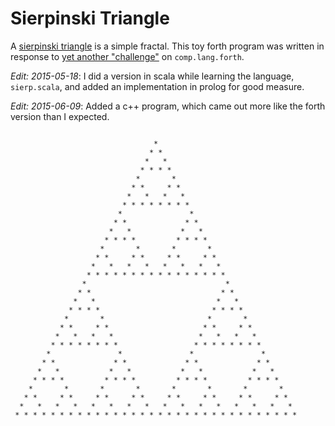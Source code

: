 # Sierpinski Triangle

A [sierpinski triangle][1] is a simple fractal.  This toy forth program
was written in response to [yet another "challenge"][2] on `comp.lang.forth`.

_Edit: 2015-05-18_: I did a version in scala while learning the language, `sierp.scala`,
                    and added an implementation in prolog for good measure. 

_Edit: 2015-06-09_: Added a c++ program, which came out more like the forth version
                    than I expected.

<pre><code>
                                *
                               * *
                              *   *
                             * * * *
                            *       *
                           * *     * *
                          *   *   *   *
                         * * * * * * * *
                        *               *
                       * *             * *
                      *   *           *   *
                     * * * *         * * * *
                    *       *       *       *
                   * *     * *     * *     * *
                  *   *   *   *   *   *   *   *
                 * * * * * * * * * * * * * * * *
                *                               *
               * *                             * *
              *   *                           *   *
             * * * *                         * * * *
            *       *                       *       *
           * *     * *                     * *     * *
          *   *   *   *                   *   *   *   *
         * * * * * * * *                 * * * * * * * *
        *               *               *               *
       * *             * *             * *             * *
      *   *           *   *           *   *           *   *
     * * * *         * * * *         * * * *         * * * *
    *       *       *       *       *       *       *       *
   * *     * *     * *     * *     * *     * *     * *     * *
  *   *   *   *   *   *   *   *   *   *   *   *   *   *   *   *
 * * * * * * * * * * * * * * * * * * * * * * * * * * * * * * * *
</code></pre>

[1]: http://en.wikipedia.org/wiki/Sierpinski_triangle
[2]: https://groups.google.com/d/topic/comp.lang.forth/vJLNc8KfMTY/discussion
